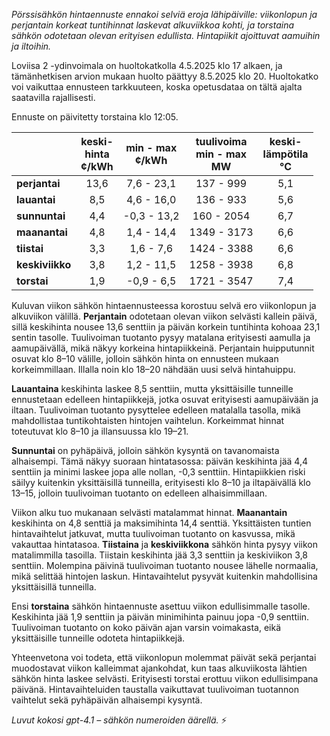 *Pörssisähkön hintaennuste ennakoi selviä eroja lähipäiville: viikonlopun ja perjantain korkeat tuntihinnat laskevat alkuviikkoa kohti, ja torstaina sähkön odotetaan olevan erityisen edullista. Hintapiikit ajoittuvat aamuihin ja iltoihin.*

Loviisa 2 -ydinvoimala on huoltokatkolla 4.5.2025 klo 17 alkaen, ja tämänhetkisen arvion mukaan huolto päättyy 8.5.2025 klo 20. Huoltokatko voi vaikuttaa ennusteen tarkkuuteen, koska opetusdataa on tältä ajalta saatavilla rajallisesti.

Ennuste on päivitetty torstaina klo 12:05.

|               | keski-<br>hinta<br>¢/kWh | min - max<br>¢/kWh | tuulivoima<br>min - max<br>MW | keski-<br>lämpötila<br>°C |
|:-------------|:----------------:|:----------------:|:-------------:|:-------------:|
| **perjantai**   |      13,6       |   7,6 - 23,1     |   137 - 999   |      5,1      |
| **lauantai**    |      8,5        |   4,6 - 16,0     |   136 - 933   |      5,6      |
| **sunnuntai**   |      4,4        |  -0,3 - 13,2     |  160 - 2054   |      6,7      |
| **maanantai**   |      4,8        |   1,4 - 14,4     | 1349 - 3173   |      6,6      |
| **tiistai**     |      3,3        |   1,6 - 7,6      | 1424 - 3388   |      6,6      |
| **keskiviikko** |      3,8        |   1,2 - 11,5     | 1258 - 3938   |      6,8      |
| **torstai**     |      1,9        |  -0,9 - 6,5      | 1721 - 3547   |      7,4      |

Kuluvan viikon sähkön hintaennusteessa korostuu selvä ero viikonlopun ja alkuviikon välillä. **Perjantain** odotetaan olevan viikon selvästi kallein päivä, sillä keskihinta nousee 13,6 senttiin ja päivän korkein tuntihinta kohoaa 23,1 sentin tasolle. Tuulivoiman tuotanto pysyy matalana erityisesti aamulla ja aamupäivällä, mikä näkyy korkeina hintapiikkeinä. Perjantain huipputunnit osuvat klo 8–10 välille, jolloin sähkön hinta on ennusteen mukaan korkeimmillaan. Illalla noin klo 18–20 nähdään uusi selvä hintahuippu.

**Lauantaina** keskihinta laskee 8,5 senttiin, mutta yksittäisille tunneille ennustetaan edelleen hintapiikkejä, jotka osuvat erityisesti aamupäivään ja iltaan. Tuulivoiman tuotanto pysyttelee edelleen matalalla tasolla, mikä mahdollistaa tuntikohtaisten hintojen vaihtelun. Korkeimmat hinnat toteutuvat klo 8–10 ja illansuussa klo 19–21.

**Sunnuntai** on pyhäpäivä, jolloin sähkön kysyntä on tavanomaista alhaisempi. Tämä näkyy suoraan hintatasossa: päivän keskihinta jää 4,4 senttiin ja minimi laskee jopa alle nollan, -0,3 senttiin. Hintapiikkien riski säilyy kuitenkin yksittäisillä tunneilla, erityisesti klo 8–10 ja iltapäivällä klo 13–15, jolloin tuulivoiman tuotanto on edelleen alhaisimmillaan.

Viikon alku tuo mukanaan selvästi matalammat hinnat. **Maanantain** keskihinta on 4,8 senttiä ja maksimihinta 14,4 senttiä. Yksittäisten tuntien hintavaihtelut jatkuvat, mutta tuulivoiman tuotanto on kasvussa, mikä vakauttaa hintatasoa. **Tiistaina** ja **keskiviikkona** sähkön hinta pysyy viikon matalimmilla tasoilla. Tiistain keskihinta jää 3,3 senttiin ja keskiviikon 3,8 senttiin. Molempina päivinä tuulivoiman tuotanto nousee lähelle normaalia, mikä selittää hintojen laskun. Hintavaihtelut pysyvät kuitenkin mahdollisina yksittäisillä tunneilla.

Ensi **torstaina** sähkön hintaennuste asettuu viikon edullisimmalle tasolle. Keskihinta jää 1,9 senttiin ja päivän minimihinta painuu jopa -0,9 senttiin. Tuulivoiman tuotanto on koko päivän ajan varsin voimakasta, eikä yksittäisille tunneille odoteta hintapiikkejä.

Yhteenvetona voi todeta, että viikonlopun molemmat päivät sekä perjantai muodostavat viikon kalleimmat ajankohdat, kun taas alkuviikosta lähtien sähkön hinta laskee selvästi. Erityisesti torstai erottuu viikon edullisimpana päivänä. Hintavaihteluiden taustalla vaikuttavat tuulivoiman tuotannon vaihtelut sekä pyhäpäivän alhaisempi kysyntä.

*Luvut kokosi gpt-4.1 – sähkön numeroiden äärellä.* ⚡

